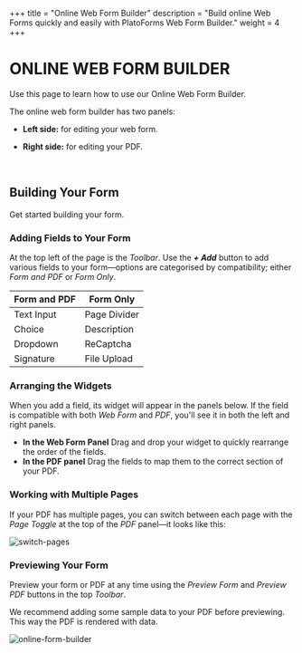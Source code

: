 +++
title = "Online Web Form Builder"
description = "Build online Web Forms quickly and easily with PlatoForms Web Form Builder."
weight = 4
+++

# ONLINE WEB FORM BUILDER

Use this page to learn how to use our Online Web Form Builder.

The online web form builder has two panels:

* **Left side:** for editing your web form.

* **Right side:** for editing your PDF.

  ​

## Building Your Form

Get started building your form. 

### Adding Fields to Your Form

At the top left of the page is the *Toolbar*. Use the ***+ Add*** button to add various fields to your form—options are categorised by compatibility; either *Form and PDF* or *Form Only*.

| Form and PDF | Form Only    |
| ------------ | ------------ |
| Text Input   | Page Divider |
| Choice       | Description  |
| Dropdown     | ReCaptcha    |
| Signature    | File Upload  |

### Arranging the Widgets

When you add a field, its widget will appear in the panels below. If the field is compatible with both *Web Form* and *PDF*, you'll see it in both the left and right panels. 

* **In the Web Form Panel**
  Drag and drop your widget to quickly rearrange the order of the fields.
* **In the PDF panel**
  Drag the fields to map them to the correct section of your PDF.



### Working with Multiple Pages

If your PDF has multiple pages, you can switch between each page with the *Page Toggle* at the top of the *PDF* panel—it looks like this:



![switch-pages](http://clients.typecast.io/PlatoForms/imgs/switch-pages.PNG)





### Previewing Your Form

Preview your form or PDF at any time using the *Preview Form* and *Preview PDF* buttons in the top *Toolbar*.

<div class="notices tip" >We recommend adding some sample data to your PDF before previewing. This way the PDF is rendered with data.</tip>



![online-form-builder](http://clients.typecast.io/PlatoForms/imgs/online-form-builder.PNG)
